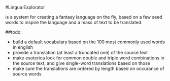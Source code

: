 #Lingua Explorator

is a system for creating a fantasy language on the fly, based on a few seed words to inspire the language and a mass of text to be translated.

##todo:
- build a default vocabulary based on the 100 most commonly used words in english
- provide a translation (at least a truncated one) of the source text
- make esoterica look for common double and triple word combinations in the source text, and give single-word translations based on those
- make sure the translations are ordered by length based on occurance of source words